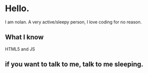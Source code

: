 <h1>Hello.</h1>
<p>I am nolan. A very active/sleepy person, I love coding for no reason.</p>
<h2>What I know</h2>
<p>HTML5 and JS</p>



## if you want to talk to me, talk to me sleeping.


